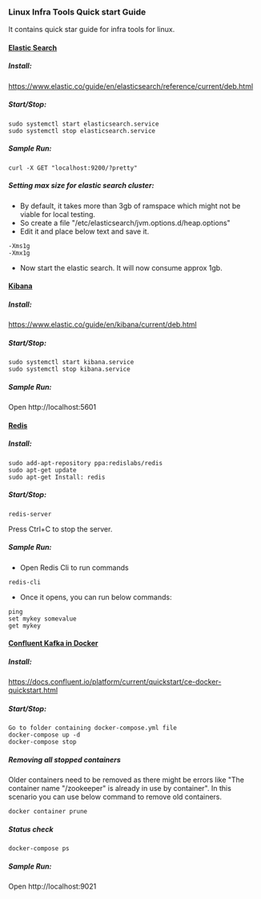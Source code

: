 ### Linux Infra Tools Quick start Guide
It contains quick star guide for infra tools for linux.

#### <ins>Elastic Search</ins>
##### Install:
https://www.elastic.co/guide/en/elasticsearch/reference/current/deb.html

##### Start/Stop:
````
sudo systemctl start elasticsearch.service
sudo systemctl stop elasticsearch.service
````

##### Sample Run:
````
curl -X GET "localhost:9200/?pretty"
````

##### Setting max size for elastic search cluster:
- By default, it takes more than 3gb of ramspace which might not be viable for local testing.
- So create a file "/etc/elasticsearch/jvm.options.d/heap.options"
- Edit it and place below text and save it.
````
-Xms1g
-Xmx1g
````
- Now start the elastic search. It will now consume approx 1gb.

#### <ins>Kibana</ins>
##### Install:
https://www.elastic.co/guide/en/kibana/current/deb.html

##### Start/Stop:
````
sudo systemctl start kibana.service
sudo systemctl stop kibana.service
````

##### Sample Run:
Open http://localhost:5601

#### <ins>Redis</ins>
##### Install:
````
sudo add-apt-repository ppa:redislabs/redis
sudo apt-get update
sudo apt-get Install: redis
````

##### Start/Stop:
````
redis-server
````
Press Ctrl+C to stop the server.

##### Sample Run:
- Open Redis Cli to run commands
````
redis-cli
````
- Once it opens, you can run below commands:
````
ping
set mykey somevalue
get mykey
````

#### <ins>Confluent Kafka in Docker</ins>
##### Install:
https://docs.confluent.io/platform/current/quickstart/ce-docker-quickstart.html

##### Start/Stop:
````
Go to folder containing docker-compose.yml file
docker-compose up -d
docker-compose stop
````

##### Removing all stopped containers
Older containers need to be removed as there might be errors like "The container name "/zookeeper" is already in use by container". In this scenario you can use below command to remove old containers.
````
docker container prune
````

##### Status check
````
docker-compose ps
````

##### Sample Run:
Open http://localhost:9021